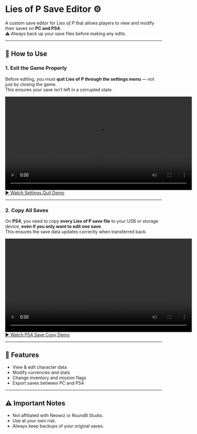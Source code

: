 # Lies of P Save Editor ⚙️

A custom save editor for *Lies of P* that allows players to view and modify their saves on **PC and PS4**.  
⚠️ Always back up your save files before making any edits.

---

## 📖 How to Use

### 1. Exit the Game Properly
Before editing, you must **quit Lies of P through the settings menu** — not just by closing the game.  
This ensures your save isn’t left in a corrupted state.

<video src="settingsquit.gif" width="600" controls></video>  
[▶ Watch Settings Quit Demo](./assets/settingsquit.mp4)

---

### 2. Copy All Saves
On **PS4**, you need to copy **every Lies of P save file** to your USB or storage device, **even if you only want to edit one save**.  
This ensures the save data updates correctly when transferred back.

<video src="ps4savecopy.gif" width="600" controls></video>  
[▶ Watch PS4 Save Copy Demo](./assets/ps4savecopy.mp4)

---

## 🚀 Features
- View & edit character data  
- Modify currencies and stats  
- Change inventory and mission flags  
- Export saves between PC and PS4  

---

## ⚠️ Important Notes
- Not affiliated with Neowiz or Round8 Studio.  
- Use at your own risk.  
- Always keep backups of your original saves.  
